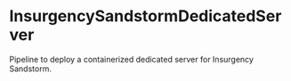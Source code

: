 # InsurgencySandstormDedicatedServer
Pipeline to deploy a containerized dedicated server for Insurgency Sandstorm. 
